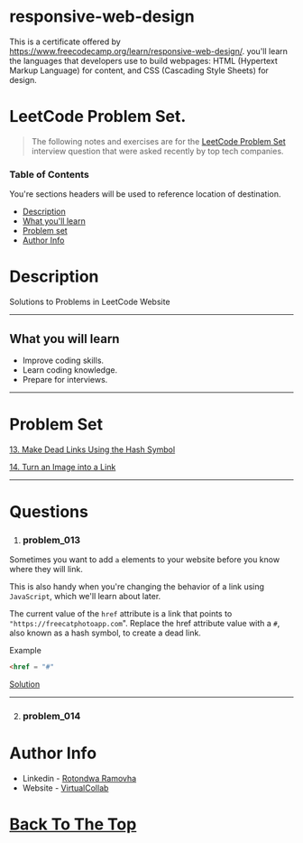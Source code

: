 # responsive-web-design
>
 This is a certificate offered by  https://www.freecodecamp.org/learn/responsive-web-design/. you'll learn the languages that developers use to build webpages: HTML (Hypertext Markup Language) for content, and CSS (Cascading Style Sheets) for design.

# LeetCode Problem Set.

>The following notes and exercises are for the  [LeetCode Problem Set](https://leetcode.com/problemset/all/) interview question that were asked recently by top tech companies.  

### Table of Contents
You're sections headers will be used to reference location of destination.

- [Description](#description)
- [What you'll learn](#What-you-will-learn)
- [Problem set](#problem-set)
- [Author Info](#author-info)


# Description

>
Solutions to Problems in LeetCode Website


---

## What you will learn

>
- Improve coding skills.
- Learn coding knowledge.
- Prepare for interviews.

---



# Problem Set

[13. Make Dead Links Using the Hash Symbol](#problem_013)
>
[14. Turn an Image into a Link](#problem_014)


---

# Questions

1. ### problem_013

>
Sometimes you want to add ```a``` elements to your website before you know where they will link.

This is also handy when you're changing the behavior of a link using ```JavaScript```, which we'll learn about later.

>
The current value of the ```href``` attribute is a link that points to ```"https://freecatphotoapp.com```". Replace the href attribute value with a ```#```, also known as a hash symbol, to create a dead link.

>
Example 

```html
<href = "#"
```


[Solution](https://github.com/Ramovha/responsive-web-design/blob/main/Code/solution_013.html)

---

2. ### problem_014



# Author Info

- Linkedin - [Rotondwa Ramovha](https://www.linkedin.com/in/rotondwa-ramovha-ba7938141/)
- Website - [VirtualCollab](https://virtualcollab.co.za/)

[Back To The Top](#leetcode-problem-set)
=======
